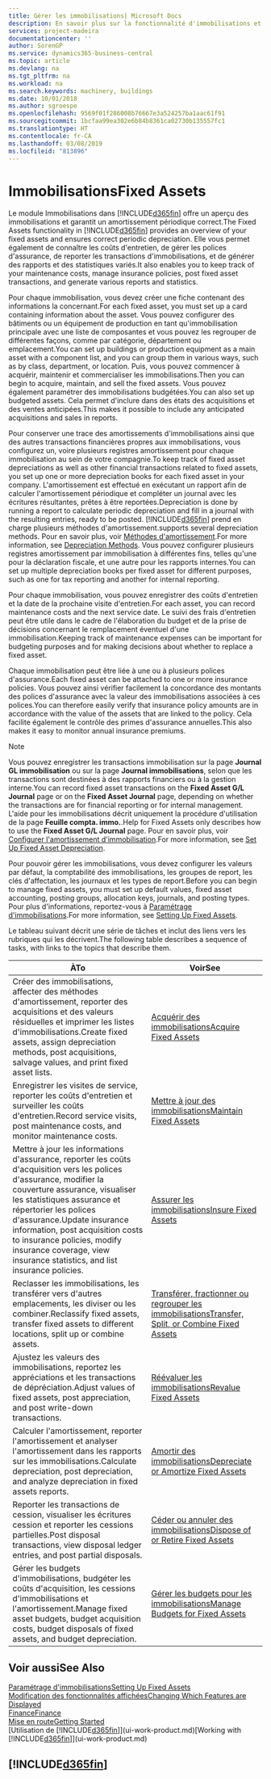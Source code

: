 ```yaml
---
title: Gérer les immobilisations| Microsoft Docs
description: En savoir plus sur la fonctionnalité d'immobilisations et afficher un aperçu de l'utilisation des immobilisations.
services: project-madeira
documentationcenter: ''
author: SorenGP
ms.service: dynamics365-business-central
ms.topic: article
ms.devlang: na
ms.tgt_pltfrm: na
ms.workload: na
ms.search.keywords: machinery, buildings
ms.date: 10/01/2018
ms.author: sgroespe
ms.openlocfilehash: 9569f01f286008b76667e3a524257ba1aac61f91
ms.sourcegitcommit: 1bcfaa99ea302e6b84b8361ca02730b135557fc1
ms.translationtype: HT
ms.contentlocale: fr-CA
ms.lasthandoff: 03/08/2019
ms.locfileid: "813896"
---
```

# <a name="fixed-assets"></a><span data-ttu-id="9d0e5-103">Immobilisations</span><span class="sxs-lookup"><span data-stu-id="9d0e5-103">Fixed Assets</span></span>
<span data-ttu-id="9d0e5-104">Le module Immobilisations dans [!INCLUDE[d365fin](includes/d365fin_md.md)] offre un aperçu des immobilisations et garantit un amortissement périodique correct.</span><span class="sxs-lookup"><span data-stu-id="9d0e5-104">The Fixed Assets functionality in [!INCLUDE[d365fin](includes/d365fin_md.md)] provides an overview of your fixed assets and ensures correct periodic depreciation.</span></span> <span data-ttu-id="9d0e5-105">Elle vous permet également de connaître les coûts d'entretien, de gérer les polices d'assurance, de reporter les transactions d'immobilisations, et de générer des rapports et des statistiques variés.</span><span class="sxs-lookup"><span data-stu-id="9d0e5-105">It also enables you to keep track of your maintenance costs, manage insurance policies, post fixed asset transactions, and generate various reports and statistics.</span></span>

<span data-ttu-id="9d0e5-106">Pour chaque immobilisation, vous devez créer une fiche contenant des informations la concernant.</span><span class="sxs-lookup"><span data-stu-id="9d0e5-106">For each fixed asset, you must set up a card containing information about the asset.</span></span> <span data-ttu-id="9d0e5-107">Vous pouvez configurer des bâtiments ou un équipement de production en tant qu'immobilisation principale avec une liste de composantes et vous pouvez les regrouper de différentes façons, comme par catégorie, département ou emplacement.</span><span class="sxs-lookup"><span data-stu-id="9d0e5-107">You can set up buildings or production equipment as a main asset with a component list, and you can group them in various ways, such as by class, department, or location.</span></span> <span data-ttu-id="9d0e5-108">Puis, vous pouvez commencer à acquérir, maintenir et commercialiser les immobilisations.</span><span class="sxs-lookup"><span data-stu-id="9d0e5-108">Then you can begin to acquire, maintain, and sell the fixed assets.</span></span> <span data-ttu-id="9d0e5-109">Vous pouvez également paramétrer des immobilisations budgétées.</span><span class="sxs-lookup"><span data-stu-id="9d0e5-109">You can also set up budgeted assets.</span></span> <span data-ttu-id="9d0e5-110">Cela permet d'inclure dans des états des acquisitions et des ventes anticipées.</span><span class="sxs-lookup"><span data-stu-id="9d0e5-110">This makes it possible to include any anticipated acquisitions and sales in reports.</span></span>

<span data-ttu-id="9d0e5-111">Pour conserver une trace des amortissements d'immobilisations ainsi que des autres transactions financières propres aux immobilisations, vous configurez un, voire plusieurs registres amortissement pour chaque immobilisation au sein de votre compagnie.</span><span class="sxs-lookup"><span data-stu-id="9d0e5-111">To keep track of fixed asset depreciations as well as other financial transactions related to fixed assets, you set up one or more depreciation books for each fixed asset in your company.</span></span> <span data-ttu-id="9d0e5-112">L'amortissement est effectué en exécutant un rapport afin de calculer l'amortissement périodique et compléter un journal avec les écritures résultantes, prêtes à être reportées.</span><span class="sxs-lookup"><span data-stu-id="9d0e5-112">Depreciation is done by running a report to calculate periodic depreciation and fill in a journal with the resulting entries, ready to be posted.</span></span> [!INCLUDE[d365fin](includes/d365fin_md.md)] <span data-ttu-id="9d0e5-113">prend en charge plusieurs méthodes d'amortissement.</span><span class="sxs-lookup"><span data-stu-id="9d0e5-113">supports several depreciation methods.</span></span> <span data-ttu-id="9d0e5-114">Pour en savoir plus, voir [Méthodes d'amortissement](fa-depreciation-methods.md).</span><span class="sxs-lookup"><span data-stu-id="9d0e5-114">For more information, see [Depreciation Methods](fa-depreciation-methods.md).</span></span> <span data-ttu-id="9d0e5-115">Vous pouvez configurer plusieurs registres amortissement par immobilisation à différentes fins, telles qu'une pour la déclaration fiscale, et une autre pour les rapports internes.</span><span class="sxs-lookup"><span data-stu-id="9d0e5-115">You can set up multiple depreciation books per fixed asset for different purposes, such as one for tax reporting and another for internal reporting.</span></span>

<span data-ttu-id="9d0e5-116">Pour chaque immobilisation, vous pouvez enregistrer des coûts d'entretien et la date de la prochaine visite d'entretien.</span><span class="sxs-lookup"><span data-stu-id="9d0e5-116">For each asset, you can record maintenance costs and the next service date.</span></span> <span data-ttu-id="9d0e5-117">Le suivi des frais d'entretien peut être utile dans le cadre de l'élaboration du budget et de la prise de décisions concernant le remplacement éventuel d'une immobilisation.</span><span class="sxs-lookup"><span data-stu-id="9d0e5-117">Keeping track of maintenance expenses can be important for budgeting purposes and for making decisions about whether to replace a fixed asset.</span></span>

<span data-ttu-id="9d0e5-118">Chaque immobilisation peut être liée à une ou à plusieurs polices d'assurance.</span><span class="sxs-lookup"><span data-stu-id="9d0e5-118">Each fixed asset can be attached to one or more insurance policies.</span></span> <span data-ttu-id="9d0e5-119">Vous pouvez ainsi vérifier facilement la concordance des montants des polices d'assurance avec la valeur des immobilisations associées à ces polices.</span><span class="sxs-lookup"><span data-stu-id="9d0e5-119">You can therefore easily verify that insurance policy amounts are in accordance with the value of the assets that are linked to the policy.</span></span> <span data-ttu-id="9d0e5-120">Cela facilite également le contrôle des primes d'assurance annuelles.</span><span class="sxs-lookup"><span data-stu-id="9d0e5-120">This also makes it easy to monitor annual insurance premiums.</span></span>

> [!NOTE]  
>   <span data-ttu-id="9d0e5-121">Vous pouvez enregistrer les transactions immobilisation sur la page **Journal GL immobilisation** ou sur la page **Journal immobilisations**, selon que les transactions sont destinées à des rapports financiers ou à la gestion interne.</span><span class="sxs-lookup"><span data-stu-id="9d0e5-121">You can record fixed asset transactions on the **Fixed Asset G/L Journal** page or on the **Fixed Asset Journal** page, depending on whether the transactions are for financial reporting or for internal management.</span></span> <span data-ttu-id="9d0e5-122">L'aide pour les immobilisations décrit uniquement la procédure d'utilisation de la page **Feuille compta. immo.**.</span><span class="sxs-lookup"><span data-stu-id="9d0e5-122">Help for Fixed Assets only describes how to use the **Fixed Asset G/L Journal** page.</span></span> <span data-ttu-id="9d0e5-123">Pour en savoir plus, voir [Configurer l'amortissement d'immobilisation](fa-how-setup-depreciation.md).</span><span class="sxs-lookup"><span data-stu-id="9d0e5-123">For more information, see [Set Up Fixed Asset Depreciation](fa-how-setup-depreciation.md).</span></span>

<span data-ttu-id="9d0e5-124">Pour pouvoir gérer les immobilisations, vous devez configurer les valeurs par défaut, la comptabilité des immobilisations, les groupes de report, les clés d'affectation, les journaux et les types de report.</span><span class="sxs-lookup"><span data-stu-id="9d0e5-124">Before you can begin to manage fixed assets, you must set up default values, fixed asset accounting, posting groups, allocation keys, journals, and posting types.</span></span> <span data-ttu-id="9d0e5-125">Pour plus d'informations, reportez-vous à [Paramétrage d'immobilisations](fa-setup.md).</span><span class="sxs-lookup"><span data-stu-id="9d0e5-125">For more information, see [Setting Up Fixed Assets](fa-setup.md).</span></span>

<span data-ttu-id="9d0e5-126">Le tableau suivant décrit une série de tâches et inclut des liens vers les rubriques qui les décrivent.</span><span class="sxs-lookup"><span data-stu-id="9d0e5-126">The following table describes a sequence of tasks, with links to the topics that describe them.</span></span>

| <span data-ttu-id="9d0e5-127">À</span><span class="sxs-lookup"><span data-stu-id="9d0e5-127">To</span></span> | <span data-ttu-id="9d0e5-128">Voir</span><span class="sxs-lookup"><span data-stu-id="9d0e5-128">See</span></span> |
| --- | --- |
| <span data-ttu-id="9d0e5-129">Créer des immobilisations, affecter des méthodes d'amortissement, reporter des acquisitions et des valeurs résiduelles et imprimer les listes d'immobilisations.</span><span class="sxs-lookup"><span data-stu-id="9d0e5-129">Create fixed assets, assign depreciation methods, post acquisitions, salvage values, and print fixed asset lists.</span></span> |[<span data-ttu-id="9d0e5-130">Acquérir des immobilisations</span><span class="sxs-lookup"><span data-stu-id="9d0e5-130">Acquire Fixed Assets</span></span>](fa-how-acquire.md) |
| <span data-ttu-id="9d0e5-131">Enregistrer les visites de service, reporter les coûts d'entretien et surveiller les coûts d'entretien.</span><span class="sxs-lookup"><span data-stu-id="9d0e5-131">Record service visits, post maintenance costs, and monitor maintenance costs.</span></span> |[<span data-ttu-id="9d0e5-132">Mettre à jour des immobilisations</span><span class="sxs-lookup"><span data-stu-id="9d0e5-132">Maintain Fixed Assets</span></span>](fa-how-maintain.md) |
| <span data-ttu-id="9d0e5-133">Mettre à jour les informations d'assurance, reporter les coûts d'acquisition vers les polices d'assurance, modifier la couverture assurance, visualiser les statistiques assurance et répertorier les polices d'assurance.</span><span class="sxs-lookup"><span data-stu-id="9d0e5-133">Update insurance information, post acquisition costs to insurance policies, modify insurance coverage, view insurance statistics, and list insurance policies.</span></span> |[<span data-ttu-id="9d0e5-134">Assurer les immobilisations</span><span class="sxs-lookup"><span data-stu-id="9d0e5-134">Insure Fixed Assets</span></span>](fa-how-insure.md) |
| <span data-ttu-id="9d0e5-135">Reclasser les immobilisations, les transférer vers d'autres emplacements, les diviser ou les combiner.</span><span class="sxs-lookup"><span data-stu-id="9d0e5-135">Reclassify fixed assets, transfer fixed assets to different locations, split up or combine assets.</span></span> |[<span data-ttu-id="9d0e5-136">Transférer, fractionner ou regrouper les immobilisations</span><span class="sxs-lookup"><span data-stu-id="9d0e5-136">Transfer, Split, or Combine Fixed Assets</span></span>](fa-how-trans-split-combine.md) |
| <span data-ttu-id="9d0e5-137">Ajustez les valeurs des immobilisations, reportez les appréciations et les transactions de dépréciation.</span><span class="sxs-lookup"><span data-stu-id="9d0e5-137">Adjust values of fixed assets, post appreciation, and post write-down transactions.</span></span> |[<span data-ttu-id="9d0e5-138">Réévaluer les immobilisations</span><span class="sxs-lookup"><span data-stu-id="9d0e5-138">Revalue Fixed Assets</span></span>](fa-how-revalue.md) |
| <span data-ttu-id="9d0e5-139">Calculer l'amortissement, reporter l'amortissement et analyser l'amortissement dans les rapports sur les immobilisations.</span><span class="sxs-lookup"><span data-stu-id="9d0e5-139">Calculate depreciation, post depreciation, and  analyze depreciation in fixed assets reports.</span></span> |[<span data-ttu-id="9d0e5-140">Amortir des immobilisations</span><span class="sxs-lookup"><span data-stu-id="9d0e5-140">Depreciate or Amortize Fixed Assets</span></span>](fa-how-depreciate-amortize.md) |
| <span data-ttu-id="9d0e5-141">Reporter les transactions de cession, visualiser les écritures cession et reporter les cessions partielles.</span><span class="sxs-lookup"><span data-stu-id="9d0e5-141">Post disposal transactions, view disposal ledger entries, and post partial disposals.</span></span> |[<span data-ttu-id="9d0e5-142">Céder ou annuler des immobilisations</span><span class="sxs-lookup"><span data-stu-id="9d0e5-142">Dispose of or Retire Fixed Assets</span></span>](fa-how-dispose-retire.md) |
| <span data-ttu-id="9d0e5-143">Gérer les budgets d'immobilisations, budgéter les coûts d'acquisition, les cessions d'immobilisations et l'amortissement.</span><span class="sxs-lookup"><span data-stu-id="9d0e5-143">Manage fixed asset budgets, budget acquisition costs, budget disposals of fixed assets, and budget depreciation.</span></span> |[<span data-ttu-id="9d0e5-144">Gérer les budgets pour les immobilisations</span><span class="sxs-lookup"><span data-stu-id="9d0e5-144">Manage Budgets for Fixed Assets</span></span>](fa-how-manage-budgets.md) |

## <a name="see-also"></a><span data-ttu-id="9d0e5-145">Voir aussi</span><span class="sxs-lookup"><span data-stu-id="9d0e5-145">See Also</span></span>
[<span data-ttu-id="9d0e5-146">Paramétrage d'immobilisations</span><span class="sxs-lookup"><span data-stu-id="9d0e5-146">Setting Up Fixed Assets</span></span>](fa-setup.md)  
[<span data-ttu-id="9d0e5-147">Modification des fonctionnalités affichées</span><span class="sxs-lookup"><span data-stu-id="9d0e5-147">Changing Which Features are Displayed</span></span>](ui-experiences.md)  
[<span data-ttu-id="9d0e5-148">Finance</span><span class="sxs-lookup"><span data-stu-id="9d0e5-148">Finance</span></span>](finance.md)  
[<span data-ttu-id="9d0e5-149">Mise en route</span><span class="sxs-lookup"><span data-stu-id="9d0e5-149">Getting Started</span></span>](product-get-started.md)  
<span data-ttu-id="9d0e5-150">[Utilisation de [!INCLUDE[d365fin](includes/d365fin_md.md)]](ui-work-product.md)</span><span class="sxs-lookup"><span data-stu-id="9d0e5-150">[Working with [!INCLUDE[d365fin](includes/d365fin_md.md)]](ui-work-product.md)</span></span>

## [!INCLUDE[d365fin](includes/free_trial_md.md)]  
 
